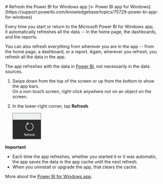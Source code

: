 <properties pageTitle="Refresh the Power BI for Windows app" description="Refresh the Power BI for Windows app" services="powerbi" documentationCenter="" authors="v-anpasi" manager="mblythe" editor=""/>
<tags ms.service="powerbi" ms.devlang="NA" ms.topic="article" ms.tgt_pltfrm="NA" ms.workload="powerbi" ms.date="06/26/2015" ms.author="v-anpasi"/>
# Refresh the Power BI for Windows app
[← Power BI app for Windows](https://support.powerbi.com/knowledgebase/topics/75729-power-bi-app-for-windows)

Every time you start or return to the Microsoft Power BI for Windows app, it automatically refreshes all the data -- in the home page, the dashboards, and the reports. 

You can also refresh everything from wherever you are in the app -- from the home page, a dashboard, or a report. Again, wherever you refresh, you refresh all the data in the app.

The app refreshes with the data in [Power BI](http://powerbi.com/), not necessarily in the data sources.


1. Swipe down from the top of the screen or up from the bottom to show the app bars.  
    On a non-touch screen, right-click anywhere not on an object on the screen.
2. In the lower-right corner, tap **Refresh**.
    
	![](media/powerbi-mobile-refresh-the-windows-app/PBI_WinAppRefresh.png)
    
**Important**
-   Each time the app refreshes, whether you started it or it was automatic, the app saves the data in the app cache until the next refresh. 
-   When you uninstall or upgrade the app, that clears the cache.

More about the [Power BI for Windows app](http://support.powerbi.com/knowledgebase/articles/510917-get-started-with-the-power-bi-for-windows-app).